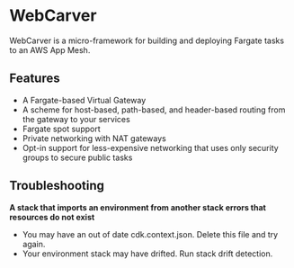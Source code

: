 # WebCarver

WebCarver is a micro-framework for building and deploying Fargate tasks to an AWS App Mesh.

## Features

- A Fargate-based Virtual Gateway
- A scheme for host-based, path-based, and header-based routing from the gateway to your services
- Fargate spot support
- Private networking with NAT gateways
- Opt-in support for less-expensive networking that uses only security groups to secure public tasks

## Troubleshooting

**A stack that imports an environment from another stack errors that resources do not exist**

* You may have an out of date cdk.context.json. Delete this file and try again.
* Your environment stack may have drifted. Run stack drift detection.